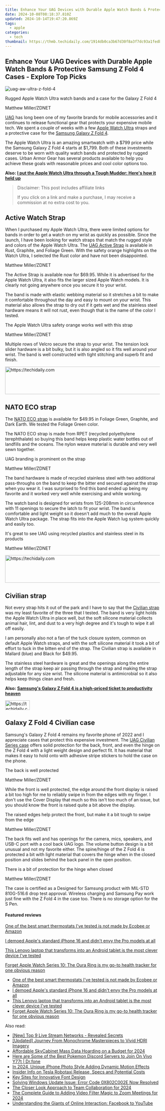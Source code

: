 ```yaml
---
title: Enhance Your UAG Devices with Durable Apple Watch Bands & Protective Samsung Z Fold 4 Cases - Explore Top Picks
date: 2024-10-08T08:18:37.810Z
updated: 2024-10-14T19:47:20.869Z
tags:
  - apple
categories:
  - tech
thumbnail: https://thmb.techidaily.com/1914db0ca3b67d30f8a3f7dc93a1fedb56cd0f4e064e9d0112fa841a16763836.jpg
---
```


## Enhance Your UAG Devices with Durable Apple Watch Bands & Protective Samsung Z Fold 4 Cases - Explore Top Picks

![uag-aw-ultra-z-fold-4](https://www.zdnet.com/a/img/resize/a6da0a97ec79127f526403c1d68ec648f4e60f90/2022/11/27/b0f4fc10-df04-4182-9f7f-c096024cb154/uag-aw-ultra-z-fold-4.jpg?auto=webp&width=1280)

Rugged Apple Watch Ultra watch bands and a case for the Galaxy Z Fold 4

Matthew Miller/ZDNET

[UAG](https://www.urbanarmorgear.com/) has long been one of my favorite brands for mobile accessories and it continues to release functional gear that protects your expensive mobile tech. We spent a couple of weeks with a few [Apple Watch Ultra](https://www.zdnet.com/article/apple-watch-ultra-review/) straps and a protective case for the [Samsung Galaxy Z Fold 4](https://www.zdnet.com/article/samsung-galaxy-z-fold-4-review/). 

The Apple Watch Ultra is an amazing smartwatch with a $799 price while the Samsung Galaxy Z Fold 4 starts at $1,799\. Both of these investments deserve to be worn with quality watch bands and protected by rugged cases. Urban Armor Gear has several products available to help you achieve these goals with reasonable prices and cool color options too. 

**Also:** [**I put the Apple Watch Ultra through a Tough Mudder: Here's how it held up**](https://www.zdnet.com/article/apple-watch-ultra-review/)

>  Disclaimer: This post includes affiliate links
>
>  If you click on a link and make a purchase, I may receive a commission at no extra cost to you.
>

##  Active Watch Strap

When I purchased my Apple Watch Ultra, there were limited options for bands in order to get a watch on my wrist as quickly as possible. Since the launch, I have been looking for watch straps that match the rugged style and colors of the Apple Watch Ultra. The [UAG Active Strap](https://www.urbanarmorgear.com/products/active-watch-strap-for-apple-watch-ultra-2022) is available in Rust, Graphite, and Foliage Green. With the safety orange highlights on the Watch Ultra, I selected the Rust color and have not been disappointed. 

Matthew Miller/ZDNET

The Active Strap is available now for $69.95\. While it is advertised for the Apple Watch Ultra, it also fits the larger sized Apple Watch models. It is clearly not going anywhere once you secure it to your wrist. 

The band is made with elastic webbing material so it stretches a bit to make it comfortable throughout the day and easy to mount on your wrist. This material also allows the strap to dry out if it gets wet and the stainless steel hardware means it will not rust, even though that is the name of the color I tested. 

The Apple Watch Ultra safety orange works well with this strap

Matthew Miller/ZDNET

Multiple rows of Velcro secure the strap to your wrist. The tension lock slider hardware is a bit bulky, but it is also angled so it fits well around your wrist. The band is well constructed with tight stitching and superb fit and finish. 

<!-- affiliate ads begin -->
<a href="https://appsumo.8odi.net/c/5597632/2068416/7443" target="_top" id="2068416">
  <img src="//a.impactradius-go.com/display-ad/7443-2068416" border="0" alt="https://techidaily.com" width="728" height="90"/>
</a>
<img height="0" width="0" src="https://appsumo.8odi.net/i/5597632/2068416/7443" style="position:absolute;visibility:hidden;" border="0" />
<!-- affiliate ads end -->

## NATO ECO strap

The [NATO ECO strap](https://www.urbanarmorgear.com/products/nato-eco-watch-strap-for-apple-watch-ultra-2022) is available for $49.95 in Foliage Green, Graphite, and Dark Earth. We tested the Foliage Green color.

The NATO ECO strap is made from RPET (recycled polyethylene terephthalate) so buying this band helps keep plastic water bottles out of landfills and the oceans. The nylon weave material is durable and very well sewn together.

UAG branding is prominent on the strap

Matthew Miller/ZDNET

The band hardware is made of recycled stainless steel with two additional pass-throughs on the band to keep the bitter end secured against the strap when you wear it. I was surprised to find this band ended up being my favorite and it worked very well while exercising and while working.

The watch band is designed for wrists from 125-208mm in circumference with 11 openings to secure the latch to fit your wrist. The band is comfortable and light weight so it doesn't add much to the overall Apple Watch Ultra package. The strap fits into the Apple Watch lug system quickly and easily too.

It's great to see UAG using recycled plastics and stainless steel in its products

Matthew Miller/ZDNET

<!-- affiliate ads begin -->
<a href="https://appsumo.8odi.net/c/5597632/2037350/7443" target="_top" id="2037350">
  <img src="//a.impactradius-go.com/display-ad/7443-2037350" border="0" alt="https://techidaily.com" width="728" height="90"/>
</a>
<img height="0" width="0" src="https://appsumo.8odi.net/i/5597632/2037350/7443" style="position:absolute;visibility:hidden;" border="0" />
<!-- affiliate ads end -->

## Civilian strap

Not every strap hits it out of the park and I have to say that the [Civilian strap](https://www.urbanarmorgear.com/products/civilian-silicone-watch-strap-for-apple-watch-ultra-2022) was my least favorite of the three that I tested. The band is very light holds the Apple Watch Ultra in place well, but the soft silicone material collects animal hair, lint, and dust to a very high degree and it's tough to wipe it all off easily.

I am personally also not a fan of the tuck closure system, common on default Apple Watch straps, and with the soft silicone material it took a bit of effort to tuck in the bitten end of the strap. The Civilian strap is available in Mallard (blue) and Black for $49.95.

The stainless steel hardware is great and the openings along the entire length of the strap keep air passing through the strap and making the strap adjustable for any size wrist. The silicone material is antimicrobial so it also helps keep things clean and fresh.

**Also:** [**Samsung's Galaxy Z Fold 4 is a high-priced ticket to productivity heaven**](https://www.zdnet.com/article/samsung-galaxy-z-fold-4-review/)

<!-- affiliate ads begin -->
<a href="https://25home.pxf.io/c/5597632/2148634/16836" target="_top" id="2148634">
  <img src="//a.impactradius-go.com/display-ad/16836-2148634" border="0" alt="https://techidaily.com" width="80" height="31"/>
</a>
<img height="0" width="0" src="https://25home.pxf.io/i/5597632/2148634/16836" style="position:absolute;visibility:hidden;" border="0" />
<!-- affiliate ads end -->

## Galaxy Z Fold 4 Civilian case

Samsung's Galaxy Z Fold 4 remains my favorite phone of 2022 and I appreciate cases that protect this expensive investment. The [UAG Civilian Series case](https://www.urbanarmorgear.com/products/civilian-series-galaxy-z-fold4-2022-case) offers solid protection for the back, front, and even the hinge on the Z Fold 4 with a light weight design and perfect fit. It has material that makes it easy to hold onto with adhesive stripe stickers to hold the case on the phone.

The back is well protected

Matthew Miller/ZDNET

While the front is well protected, the edge around the front display is raised a bit too high for me to reliably swipe in from the edges with my finger. I don't use the Cover Display that much so this isn't too much of an issue, but you should know the front is raised quite a bit above the display.

The raised edges help protect the front, but make it a bit tough to swipe from the edge

Matthew Miller/ZDNET

The back fits well and has openings for the camera, mics, speakers, and USB-C port with a cool back UAG logo. The volume button design is a bit unusual and not my favorite either. The spine/hinge of the Z Fold 4 is protected a bit with light material that covers the hinge when in the closed position and slides behind the back panel in the open position.

There is a bit of protection for the hinge when closed

Matthew Miller/ZDNET

The case is certified as a Designed for Samsung product with MIL-STD 810G-516.6 drop test approval. Wireless charging and Samsung Pay work just fine with the Z Fold 4 in the case too. There is no storage option for the S Pen.

#### Featured reviews

[One of the best smart thermostats I've tested is not made by Ecobee or Amazon](https://www.zdnet.com/article/one-of-the-best-smart-thermostats-ive-tested-is-not-made-by-ecobee-or-amazon/ "One of the best smart thermostats I've tested is not made by Ecobee or Amazon")

[I demoed Apple's standard iPhone 16 and didn't envy the Pro models at all](https://www.zdnet.com/article/why-im-recommending-the-standard-iphone-16-over-the-pro-this-year-and-im-not-alone/ "I demoed Apple's standard iPhone 16 and didn't envy the Pro models at all")

[This Lenovo laptop that transforms into an Android tablet is the most clever device I've tested](https://www.zdnet.com/article/i-tested-lenovos-windows-laptop-that-doubles-as-an-android-tablet-and-it-has-so-much-potential/ "This Lenovo laptop that transforms into an Android tablet is the most clever device I've tested")

[Forget Apple Watch Series 10: The Oura Ring is my go-to health tracker for one obvious reason](https://www.zdnet.com/article/forget-apple-watch-series-10-the-oura-ring-is-my-go-to-health-tracker-for-one-obvious-reason/ "Forget Apple Watch Series 10: The Oura Ring is my go-to health tracker for one obvious reason")

* [One of the best smart thermostats I've tested is not made by Ecobee or Amazon](https://www.zdnet.com/article/one-of-the-best-smart-thermostats-ive-tested-is-not-made-by-ecobee-or-amazon/ "One of the best smart thermostats I've tested is not made by Ecobee or Amazon")
* [I demoed Apple's standard iPhone 16 and didn't envy the Pro models at all](https://www.zdnet.com/article/why-im-recommending-the-standard-iphone-16-over-the-pro-this-year-and-im-not-alone/ "I demoed Apple's standard iPhone 16 and didn't envy the Pro models at all")
* [This Lenovo laptop that transforms into an Android tablet is the most clever device I've tested](https://www.zdnet.com/article/i-tested-lenovos-windows-laptop-that-doubles-as-an-android-tablet-and-it-has-so-much-potential/ "This Lenovo laptop that transforms into an Android tablet is the most clever device I've tested")
* [Forget Apple Watch Series 10: The Oura Ring is my go-to health tracker for one obvious reason](https://www.zdnet.com/article/forget-apple-watch-series-10-the-oura-ring-is-my-go-to-health-tracker-for-one-obvious-reason/ "Forget Apple Watch Series 10: The Oura Ring is my go-to health tracker for one obvious reason")

<ins class="adsbygoogle"
     style="display:block"
     data-ad-format="autorelaxed"
     data-ad-client="ca-pub-7571918770474297"
     data-ad-slot="1223367746"></ins>

<ins class="adsbygoogle"
     style="display:block"
     data-ad-client="ca-pub-7571918770474297"
     data-ad-slot="8358498916"
     data-ad-format="auto"
     data-full-width-responsive="true"></ins>

<span class="atpl-alsoreadstyle">Also read:</span>
<div><ul>
<li><a href="https://some-tips.techidaily.com/new-top-9-live-stream-networks-revealed-secrets/"><u>[New] Top 9 Live Stream Networks - Revealed Secrets</u></a></li>
<li><a href="https://article-tips.techidaily.com/updated-journey-from-monochrome-masterpieces-to-vivid-hdri-imagery/"><u>[Updated] Journey From Monochrome Masterpieces to Vivid HDRI Imagery</u></a></li>
<li><a href="https://article-posts.techidaily.com/affordable-skycabinet-mass-data-hoarding-on-a-budget-for-2024/"><u>Affordable SkyCabinet Mass Data Hoarding on a Budget for 2024</u></a></li>
<li><a href="https://change-location.techidaily.com/here-are-some-of-the-best-pokemon-discord-servers-to-join-on-vivo-y77t-drfone-by-drfone-virtual-android/"><u>Here are Some of the Best Pokemon Discord Servers to Join On Vivo Y77t | Dr.fone</u></a></li>
<li><a href="https://some-tips.techidaily.com/in-2024-unique-iphone-photo-style-adding-dynamic-motion-effects/"><u>In 2024, Unique iPhone Photo Style Adding Dynamic Motion Effects</u></a></li>
<li><a href="https://technical-tips.techidaily.com/insider-info-on-tesla-robotaxi-release-specs-and-potential-costs/"><u>Insider Info on Tesla Robotaxi Release, Specs and Potential Costs</u></a></li>
<li><a href="https://extra-resources.techidaily.com/key-sites-for-innovative-font-design/"><u>Key Sites for Innovative Font Design</u></a></li>
<li><a href="https://win-howtos.techidaily.com/solving-windows-update-issue-error-code-0x802c002e-now-resolved/"><u>Solving Windows Update Issue: Error Code 0X802C002E Now Resolved</u></a></li>
<li><a href="https://some-tips.techidaily.com/the-closer-look-approach-to-team-collaboration-for-2024/"><u>The Closer Look Approach to Team Collaboration for 2024</u></a></li>
<li><a href="https://some-tips.techidaily.com/the-complete-guide-to-adding-video-filter-magic-to-zoom-meetings-for-2024/"><u>The Complete Guide to Adding Video Filter Magic to Zoom Meetings for 2024</u></a></li>
<li><a href="https://win-forum.techidaily.com/understanding-the-giants-of-online-interaction-facebook-to-youtube/"><u>Understanding the Giants of Online Interaction: Facebook to YouTube</u></a></li>
</ul></div>

